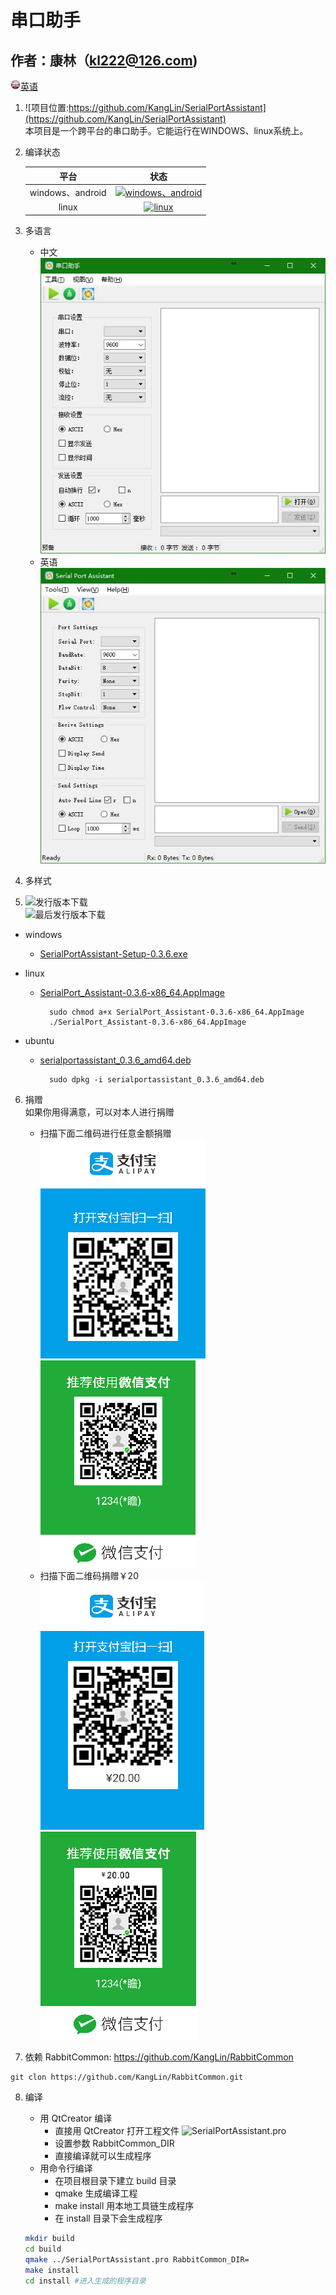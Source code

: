 串口助手
=======

作者：康林（kl222@126.com)
--------

[<img src="Resource/png/English.png" alt="English" title="English" width="16" height="16" />英语](README.md)

1. ![项目位置:https://github.com/KangLin/SerialPortAssistant](https://github.com/KangLin/SerialPortAssistant)  
本项目是一个跨平台的串口助手。它能运行在WINDOWS、linux系统上。

2. 编译状态

    |平台|状态|
    |:---:|:------:|
    |windows、android|[![windows、android](https://ci.appveyor.com/api/projects/status/y77e828ysqc79r9o?svg=true)](https://ci.appveyor.com/project/KangLin/serialportassistant)|
    |linux|[![linux](https://travis-ci.org/KangLin/SerialPortAssistant.svg?branch=master)](https://travis-ci.org/KangLin/SerialPortAssistant)|

3. 多语言
    * 中文  
    ![中文](Docs/ui-zh.jpg)
    * 英语  
    ![中文](Docs/ui-en.jpg)

4. 多样式

5. ![发行版本下载](https://github.com/KangLin/SerialPortAssistant/releases)  
![最后发行版本下载](https://github.com/KangLin/SerialPortAssistant/releases/latest)

- windows
    + [SerialPortAssistant-Setup-0.3.6.exe](https://github.com/KangLin/SerialPortAssistant/releases/download/0.3.6/SerialPortAssistant-Setup-0.3.6.exe)

- linux
    + [SerialPort_Assistant-0.3.6-x86_64.AppImage](https://github.com/KangLin/SerialPortAssistant/releases/download/0.3.6/SerialPort_Assistant-0.3.6-x86_64.AppImage)

            sudo chmod a+x SerialPort_Assistant-0.3.6-x86_64.AppImage
            ./SerialPort_Assistant-0.3.6-x86_64.AppImage

- ubuntu
    + [serialportassistant_0.3.6_amd64.deb](https://github.com/KangLin/SerialPortAssistant/releases/download/0.3.6/serialportassistant_0.3.6_amd64.deb)

            sudo dpkg -i serialportassistant_0.3.6_amd64.deb

6. 捐赠  
如果你用得满意，可以对本人进行捐赠
    * 扫描下面二维码进行任意金额捐赠  
    ![支付宝(大于 ￥20 )](Resource/png/zhifubao.png  "支付宝( 大于 ￥20 )")
    ![微信( 大于 ￥20 )](Resource/png/weixinpay.png "微信( 大于 ￥20 )")
    * 扫描下面二维码捐赠￥20  
    ![支付宝（￥20）](Resource/png/zhifubao20.png  "支付宝捐赠")
    ![微信捐赠](Resource/png/weixinpay20.png "微信捐赠")

7. 依赖
  RabbitCommon: https://github.com/KangLin/RabbitCommon
  
  ```
  git clon https://github.com/KangLin/RabbitCommon.git
  ```

8. 编译
    - 用 QtCreator 编译
      * 直接用 QtCreator 打开工程文件 ![SerialPortAssistant.pro](SerialPortAssistant.pro) 
      * 设置参数 RabbitCommon_DIR
      * 直接编译就可以生成程序
    - 用命令行编译
      * 在项目根目录下建立 build 目录
      * qmake 生成编译工程
      * make install 用本地工具链生成程序
      * 在 install 目录下会生成程序

    ```sh
    mkdir build
    cd build
    qmake ../SerialPortAssistant.pro RabbitCommon_DIR=
    make install
    cd install #进入生成的程序目录
    ```
